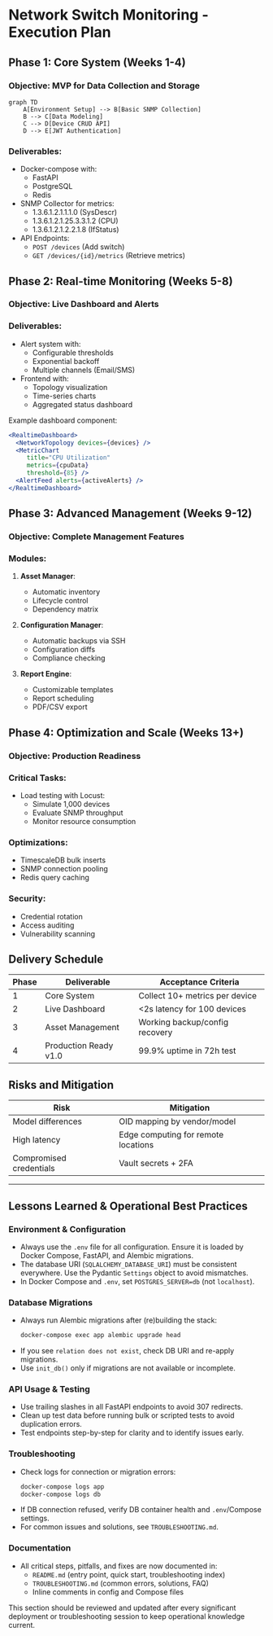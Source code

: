 # Network Switch Monitoring - Execution Plan

## Phase 1: Core System (Weeks 1-4)
### Objective: MVP for Data Collection and Storage
```mermaid
graph TD
    A[Environment Setup] --> B[Basic SNMP Collection]
    B --> C[Data Modeling]
    C --> D[Device CRUD API]
    D --> E[JWT Authentication]
```

### Deliverables:
- Docker-compose with:
  - FastAPI
  - PostgreSQL
  - Redis
- SNMP Collector for metrics:
  - 1.3.6.1.2.1.1.1.0 (SysDescr)
  - 1.3.6.1.2.1.25.3.3.1.2 (CPU)
  - 1.3.6.1.2.1.2.2.1.8 (IfStatus)
- API Endpoints:
  - `POST /devices` (Add switch)
  - `GET /devices/{id}/metrics` (Retrieve metrics)

## Phase 2: Real-time Monitoring (Weeks 5-8)
### Objective: Live Dashboard and Alerts

### Deliverables:
- Alert system with:
  - Configurable thresholds
  - Exponential backoff
  - Multiple channels (Email/SMS)
- Frontend with:
  - Topology visualization
  - Time-series charts
  - Aggregated status dashboard

Example dashboard component:
```jsx
<RealtimeDashboard>
  <NetworkTopology devices={devices} />
  <MetricChart 
     title="CPU Utilization" 
     metrics={cpuData} 
     threshold={85} />
  <AlertFeed alerts={activeAlerts} />
</RealtimeDashboard>
```

## Phase 3: Advanced Management (Weeks 9-12)
### Objective: Complete Management Features

### Modules:
1. **Asset Manager**:
   - Automatic inventory
   - Lifecycle control
   - Dependency matrix

2. **Configuration Manager**:
   - Automatic backups via SSH
   - Configuration diffs
   - Compliance checking

3. **Report Engine**:
   - Customizable templates
   - Report scheduling
   - PDF/CSV export

## Phase 4: Optimization and Scale (Weeks 13+)
### Objective: Production Readiness

### Critical Tasks:
- Load testing with Locust:
  - Simulate 1,000 devices
  - Evaluate SNMP throughput
  - Monitor resource consumption

### Optimizations:
- TimescaleDB bulk inserts
- SNMP connection pooling
- Redis query caching

### Security:
- Credential rotation
- Access auditing
- Vulnerability scanning

## Delivery Schedule
| Phase | Deliverable | Acceptance Criteria |
|-------|------------|---------------------|
| 1 | Core System | Collect 10+ metrics per device |
| 2 | Live Dashboard | <2s latency for 100 devices |
| 3 | Asset Management | Working backup/config recovery |
| 4 | Production Ready v1.0 | 99.9% uptime in 72h test |

## Risks and Mitigation
| Risk | Mitigation |
|------|------------|
| Model differences | OID mapping by vendor/model |
| High latency | Edge computing for remote locations |
| Compromised credentials | Vault secrets + 2FA |

---

## Lessons Learned & Operational Best Practices

### Environment & Configuration
- Always use the `.env` file for all configuration. Ensure it is loaded by Docker Compose, FastAPI, and Alembic migrations.
- The database URI (`SQLALCHEMY_DATABASE_URI`) must be consistent everywhere. Use the Pydantic `Settings` object to avoid mismatches.
- In Docker Compose and `.env`, set `POSTGRES_SERVER=db` (not `localhost`).

### Database Migrations
- Always run Alembic migrations after (re)building the stack:
  ```bash
  docker-compose exec app alembic upgrade head
  ```
- If you see `relation does not exist`, check DB URI and re-apply migrations.
- Use `init_db()` only if migrations are not available or incomplete.

### API Usage & Testing
- Use trailing slashes in all FastAPI endpoints to avoid 307 redirects.
- Clean up test data before running bulk or scripted tests to avoid duplication errors.
- Test endpoints step-by-step for clarity and to identify issues early.

### Troubleshooting
- Check logs for connection or migration errors:
  ```bash
  docker-compose logs app
  docker-compose logs db
  ```
- If DB connection refused, verify DB container health and `.env`/Compose settings.
- For common issues and solutions, see `TROUBLESHOOTING.md`.

### Documentation
- All critical steps, pitfalls, and fixes are now documented in:
  - `README.md` (entry point, quick start, troubleshooting index)
  - `TROUBLESHOOTING.md` (common errors, solutions, FAQ)
  - Inline comments in config and Compose files

This section should be reviewed and updated after every significant deployment or troubleshooting session to keep operational knowledge current.
